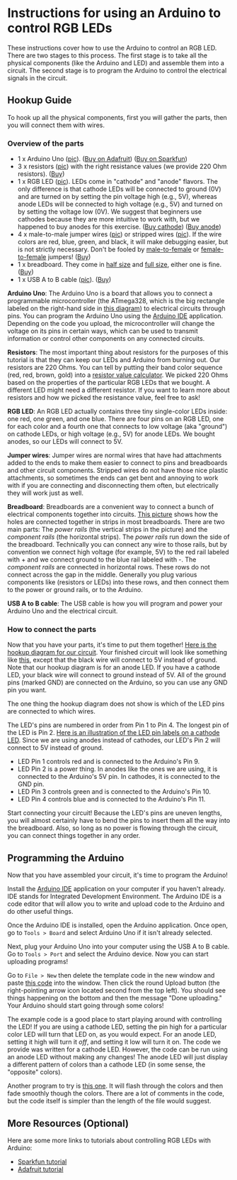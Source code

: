 # Instructions for using an Arduino to control RGB LEDs

These instructions cover how to use the Arduino to control an RGB LED. There are two stages to this process. The first stage is to take all the physical components (like the Arduino and LED) and assemble them into a circuit. The second stage is to program the Arduino to control the electrical signals in the circuit.

## Hookup Guide

To hook up all the physical components, first you will gather the parts, then you will connect them with wires.

### Overview of the parts

* 1 x Arduino Uno ([pic](https://www.robomart.com/image/catalog/RM0058/02.jpg)). ([Buy on Adafruit](https://www.adafruit.com/product/50)) ([Buy on Sparkfun](https://www.sparkfun.com/products/11021))
* 3 x resistors ([pic](http://www.goldmine-elec-products.com/images/G440RB.jpg)) with the right resistance values (we provide 220 Ohm resistors). ([Buy](https://www.adafruit.com/product/2780)) <!--See the very bottom section on Details about Resistors if you're interested in how we got this number).-->
* 1 x RGB LED ([pic](https://i.stack.imgur.com/QCE8X.png)). LEDs come in "cathode" and "anode" flavors. The only difference is that cathode LEDs will be connected to ground (0V) and are turned on by setting the pin voltage high (e.g., 5V), whereas anode LEDs will be connected to high voltage (e.g., 5V) and turned on by setting the voltage low (0V). We suggest that beginners use cathodes because they are more intuitive to work with, but we happened to buy anodes for this exercise. ([Buy cathode](https://www.sparkfun.com/products/105)) ([Buy anode](https://www.sparkfun.com/products/10820))
* 4 x male-to-male jumper wires ([pic](https://cdn.solarbotics.com/products/photos/03e0f1ccebb02b4dc5cc17e395d3049b/45040-dscn0624.jpg?w=800)) or stripped wires ([pic](https://cdn.instructables.com/FZ8/V12B/GYVDJLMY/FZ8V12BGYVDJLMY.MEDIUM.jpg)). If the wire colors are red, blue, green, and black, it will make debugging easier, but is not strictly necessary. Don't be fooled by [male-to-female](https://cdn.sparkfun.com//assets/parts/2/9/8/7/09387-02.jpg) or [female-to-female](https://upload.wikimedia.org/wikipedia/commons/3/33/Female-Female_Jumper_Wire.jpg) jumpers! ([Buy](https://www.sparkfun.com/products/8431))
* 1 x breadboard. They come in [half size](https://cdn-shop.adafruit.com/970x728/64-00.jpg) and [full size](https://www.electrokit.com/public/upload/productimage/41936-8616-4.jpg), either one is fine. ([Buy](https://www.sparkfun.com/products/12002))
* 1 x USB A to B cable ([pic](https://shop.mchobby.be/142-thickbox_default/cable-usb-type-a-b-arduino-uno.jpg)). ([Buy](https://www.sparkfun.com/products/512))

**Arduino Uno**: The Arduino Uno is a board that allows you to connect a programmable microcontroller (the ATmega328, which is the big rectangle labeled on the right-hand side in [this diagram](http://www.jtagelectronics.com/wp-content/uploads/2015/08/Arduino-Uno-R3-with-Part-Labels.jpg)) to electrical circuits through pins. You can program the Arduino Uno using the [Arduino IDE](http://learn.linksprite.com/wp-content/uploads/2013/11/Arduino1Blink.png) application. Depending on the code you upload, the microcontroller will change the voltage on its pins in certain ways, which can be used to transmit information or control other components on any connected circuits.

**Resistors**: The most important thing about resistors for the purposes of this tutorial is that they can keep our LEDs and Arduino from burning out. Our resistors are 220 Ohms. You can tell by putting their band color sequence (red, red, brown, gold) into a [resistor value calculator](http://www.digikey.com/en/resources/conversion-calculators/conversion-calculator-resistor-color-code-4-band). We picked 220 Ohms based on the properties of the particular RGB LEDs that we bought. A different LED might need a different resistor. If you want to learn more about resistors and how we picked the resistance value, feel free to ask!<!--you can scroll to the very bottom of this tutorial.-->

**RGB LED**: An RGB LED actually contains three tiny single-color LEDs inside: one red, one green, and one blue. There are four pins on an RGB LED, one for each color and a fourth one that connects to low voltage (aka "ground") on cathode LEDs, or high voltage (e.g., 5V) for anode LEDs. We bought anodes, so our LEDs will connect to 5V.

<!--Here is the [datasheet for the particular brand of RGB LEDs](http://cdn.sparkfun.com/datasheets/Components/LED/YSL-R596AR3G4B5C-C10.pdf) we bought. We used the datasheet to determine that a 220 Ohm resistor would work with this LED (if you want details about this process feel free to ask!)<!--you can read the final section about resistors). We also used the datasheet to determine what pins should be connected to what. However, you won't need to refer to the datasheet to complete the rest of this tutorial. It's just here to show you what a datasheet looks like.-->

**Jumper wires**: Jumper wires are normal wires that have had attachments added to the ends to make them easier to connect to pins and breadboards and other circuit components. Stripped wires do not have those nice plastic attachments, so sometimes the ends can get bent and annoying to work with if you are connecting and disconnecting them often, but electrically they will work just as well.

**Breadboard**: Breadboards are a convenient way to connect a bunch of electrical components together into circuits. [This picture](http://dm.risd.edu/pbadger/PhysComp/uploads/Devices/LEDbreadboard4.jpg.jpg) shows how the holes are connected together in strips in most breadboards. There are two main parts: The _power rails_ (the vertical strips in the picture) and the _component rails_ (the horizontal strips). The _power rails_ run down the side of the breadboard. Technically you can connect any wire to those rails, but by convention we connect high voltage (for example, 5V) to the red rail labeled with + and we connect ground to the blue rail labeled with -. The _component rails_ are connected in horizontal rows. These rows do not connect across the gap in the middle. Generally you plug various components like (resistors or LEDs) into these rows, and then connect them to the power or ground rails, or to the Arduino.

**USB A to B cable**: The USB cable is how you will program and power your Arduino Uno and the electrical circuit.

### How to connect the parts

Now that you have your parts, it's time to put them together! [Here is the hookup diagram for our circuit](https://raw.githubusercontent.com/mclarkk/arduino-rgb-tutorial/master/Arduino_circuit.png). Your finished circuit will look like something like [this](https://cdn-learn.adafruit.com/guides/images/000/000/113/medium800/project_3_on_breadboard.jpg), except that the black wire will connect to 5V instead of ground. Note that our hookup diagram is for an anode LED. If you have a cathode LED, your black wire will connect to ground instead of 5V. All of the ground pins (marked GND) are connected on the Arduino, so you can use any GND pin you want.

The one thing the hookup diagram does not show is which of the LED pins are connected to which wires.

The LED's pins are numbered in order from Pin 1 to Pin 4. The longest pin of the LED is Pin 2. [Here is an illustration of the LED pin labels on a cathode LED](https://cdn.sparkfun.com/assets/learn_tutorials/3/6/0/RGBPinOUt.png). Since we are using anodes instead of cathodes, our LED's Pin 2 will connect to 5V instead of ground.

* LED Pin 1 controls red and is connected to the Arduino's Pin 9.
* LED Pin 2 is a power thing. In anodes like the ones we are using, it is connected to the Arduino's 5V pin. In cathodes, it is connected to the GND pin.
* LED Pin 3 controls green and is connected to the Arduino's Pin 10.
* LED Pin 4 controls blue and is connected to the Arduino's Pin 11.

Start connecting your circuit! Because the LED's pins are uneven lengths, you will almost certainly have to bend the pins to insert them all the way into the breadboard. Also, so long as no power is flowing through the circuit, you can connect things together in any order.

<!--A couple of things to note:

* Resistors can be connected in either orientation.
* Other brands of RGB LEDs may require connecting the longest LED pin to one of the Arduino GND (ground) pins instead of the Arduino's 5V pin.-->

## Programming the Arduino

Now that you have assembled your circuit, it's time to program the Arduino!

Install the [Arduino IDE](https://www.arduino.cc/en/main/software) application on your computer if you haven't already. IDE stands for Integrated Development Environment. The Arduino IDE is a code editor that will allow you to write and upload code to the Arduino and do other useful things.

Once the Arduino IDE is installed, open the Arduino application. Once open, go to `Tools > Board` and select Arduino Uno if it isn't already selected.

Next, plug your Arduino Uno into your computer using the USB A to B cable. Go to `Tools > Port` and select the Arduino device. Now you can start uploading programs!

Go to `File > New` then delete the template code in the new window and paste [this code](https://raw.githubusercontent.com/mclarkk/arduino-rgb-tutorial/master/adafruit_example.ino) into the window. Then click the round Upload button (the right-pointing arrow icon located second from the top left). You should see things happening on the bottom and then the message "Done uploading." Your Arduino should start going through some colors!

The example code is a good place to start playing around with controlling the LED! If you are using a cathode LED, setting the pin high for a particular color LED will turn that LED on, as you would expect. For an anode LED, setting it high will turn it _off_, and setting it low will turn it on. The code we provide was written for a cathode LED. However, the code can be run using an anode LED without making any changes! The anode LED will just display a different pattern of colors than a cathode LED (in some sense, the "opposite" colors).

Another program to try is [this one](https://raw.githubusercontent.com/mclarkk/arduino-rgb-tutorial/master/rainbow_fade.ino). It will flash through the colors and then fade smoothly though the colors. There are a lot of comments in the code, but the code itself is simpler than the length of the file would suggest.

## More Resources (Optional)

Here are some more links to tutorials about controlling RGB LEDs with Arduino:

* [Sparkfun tutorial](https://learn.sparkfun.com/tutorials/sik-experiment-guide-for-arduino---v32/experiment-3-driving-an-rgb-led)
* [Adafruit tutorial](https://learn.adafruit.com/adafruit-arduino-lesson-3-rgb-leds?view=all)

<!---## Details About Resistors (Optional)

In case you're not sure what voltage and current are: To help with your intuition, you can think about electricity in a circuit like water in a river.

**Voltage**: To understand voltage, imagine a waterfall. Voltage is like the amount of force with which the water hits the lower river. That force depends on the height difference between the upper river and the lower river. That means that voltage is always a relative quantity between two things. If you have a single wire there is no voltage. In electronics, voltage is the _potential difference_ between two points in a circuit.

**Current**: You can think of current as the volume of water flowing through the circuit.

### Our Problem

Our problem is that too much current can destroy our LED and potentially our Arduino as well! Resistors can help save our parts from burning out.

How do resistors work? Resistors define the relationship between voltage and current. You might have come across the following law before:

```
V = IR
```

Where V is the voltage in volts, I is the current in Amperes, and R is the resistance in Ohms.

Generally, two of these three quantities are fixed and you want to find the third one. In our case, we know what voltage and current values we want. The voltage that we have available from our Arduino is 5V, and we want the voltage to be zero by the time it makes it to the other side of the LED.

and we want to get the resistance. So we can rearrange `V = IR` to calculate `R` given `V` and `I`:

```
R = V/I
```

The voltage that we have available from our Arduino is 5V. We want the voltage to be zero by the time it makes it to the other side of the LED. The "forward voltage" of the LED is X, which means that it which leaves 5-X=Y amount of extra voltage that we want to drop. We also know from the LED datasheet and Arduino pin limits that we want no more than Z amount of current.

Red: Min forward voltage is 1.8 max is 2.2 typical is 2.0. Needs 20 mA of current.

```
R = (5 - 1.8)/0.02 = 160 Ohms   #highest
R = (5 - 2.2)/0.02 = 140 Ohms   #lowest
R = (5 - 2.0)/0.02 = 150 Ohms   #typical
```

We can actually go higher than 160 Ohms, but it will reduce the current resulting in a dimmer red LED.

Green and Blue: Min forward voltage is 3.0 max is 3.4 typical is 3.1. Also needs 20 mA of current.

```
R = (5 - 3.0)/0.02 = 100 Ohms   #highest
R = (5 - 3.4)/0.02 = 80 Ohms    #lowest
R = (5 - 3.1)/0.02 = 95 Ohms    #typical
```

Therefore we know that any resistor with a value between A and B will be safe for our circuit. We picked 220 Ohms because we happened to have them lying around.-->
